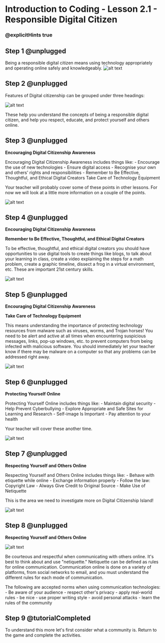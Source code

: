 # Introduction to Coding - Lesson 2.1 - Responsible Digital Citizen
### @explicitHints true

## Step 1 @unplugged
Being a responsible digital citizen means using technology appropriately and operating online safely and knowledgeably.
![alt text](https://intro.codingcredentials.com/Lesson2/2.1/images/1.jpg?raw=true "Digital Citzenship")

## Step 2 @unplugged
Features of Digital citizenship can be grouped under three headings:

![alt text](https://intro.codingcredentials.com/Lesson2/2.1/images/2.png?raw=true "Digital Citzenship")

These help you understand the concepts of being a responsible digital citizen, and help you respect, educate, and protect yourself and others online.


## Step 3 @unplugged
**Encouraging Digital Citizenship Awareness**

Encouraging Digital Citizenship Awareness includes things like:
	- Encourage the use of new technologies
	- Ensure digital access
	- Recognise your own and others' rights and responsibilities
	- Remember to Be Effective, Thoughtful, and Ethical Digital Creators Take Care of Technology Equipment
	
Your teacher will probably cover some of these points in other lessons. For now we will look at a little more information on a couple of the points.

![alt text](https://intro.codingcredentials.com/Lesson2/2.1/images/9.jpg?raw=true "Digital Citzenship")


## Step 4 @unplugged
**Encouraging Digital Citizenship Awareness**

**Remember to Be Effective, Thoughtful, and Ethical Digital Creators**

To be effective, thoughtful, and ethical digital creators you should have opportunities to use digital tools to create things like blogs, to talk about your learning in class, create a video explaining the steps for a math problem, create a graphic timeline, dissect a frog in a virtual environment, etc. These are important 21st century skills.

![alt text](https://intro.codingcredentials.com/Lesson2/2.1/images/6.jpg?raw=true "Digital Citzenship")

## Step 5 @unplugged
**Encouraging Digital Citizenship Awareness**

**Take Care of Technology Equipment**

This means understanding the importance of protecting technology resources from malware such as viruses, worms, and Trojan horses! You need to be alert and active at all times when encountering suspicious messages, links, pop-up windows, etc. to
prevent computers from being infected with malicious software. You should immediately let your teacher know if there may be malware on a computer so that any problems can be addressed right away.

![alt text](https://intro.codingcredentials.com/Lesson2/2.1/images/7.jpg?raw=true "Digital Citzenship")

## Step 6 @unplugged
**Protecting Yourself Online**

Protecting Yourself Online includes things like:
	- Maintain digital security
	- Help Prevent Cyberbullying
	- Explore Appropriate and Safe Sites for Learning and Research
	- Self-image Is Important
	- Pay attention to your health

Your teacher will cover these another time.

![alt text](https://intro.codingcredentials.com/Lesson2/2.1/images/3.jpg?raw=true "Digital Citzenship")

## Step 7 @unplugged
**Respecting Yourself and Others Online**

Respecting Yourself and Others Online includes things like: 
	- Behave with etiquette while online
	- Exchange information properly
	- Follow the law: Copyright Law
	- Always Give Credit to Original Source
	- Make Use of Netiquette

This is the area we need to investigate more on Digital Citizenship Island!

![alt text](https://intro.codingcredentials.com/Lesson2/2.1/images/4.jpg?raw=true "Digital Citzenship")

## Step 8 @unplugged
**Respecting Yourself and Others Online**

![alt text](https://intro.codingcredentials.com/Lesson2/2.1/images/4.jpg?raw=true "Digital Citzenship")

Be courteous and respectful when communicating with others online. It's best to think about and use "netiquette." Netiquette can be defined as rules for online communication. Communication online is done on a variety of platforms, from social networks to email, and you must understand the different rules for each mode of communication.

The following are accepted norms when using communication technologies:
	- Be aware of your audience
	- respect other's privacy
	- apply real-world rules
	- be nice
	- use proper writing style
	- avoid personal attacks
	- learn the rules of the community

## Step 9 @tutorialCompleted
To understand this more let's first consider what a community is.
Return to the game and complete the activities.